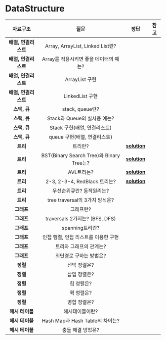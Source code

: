 # DataStructure

|자료구조| 질문 | 정답 | 참고|
| :--:| :--: | :--: | :--:|  
| __배열, 연결리스트__ |Array, ArrayList, Linked List란? |||
| __배열, 연결리스트__ |Array를 적용시키면 좋을 데이터의 예는?|||
| __배열, 연결리스트__ |ArrayList 구현|||
| __배열, 연결리스트__ |LinkedList 구현|||
| __스택, 큐__ |stack, queue란? |||
| __스택, 큐__ |Stack과 Queue의 실사용 예는? |||
| __스택, 큐__ |Stack 구현(배열, 연결리스트) |||
| __스택, 큐__ |queue 구현(배열, 연결리스트) |||
| __트리__  |트리란?|[__solution__](https://github.com/jhmin-kk99/Coding-Interview/blob/main/solution/ds1.txt)||
| __트리__  |BST(Binary Search Tree)와 Binary Tree는?|[__solution__](https://github.com/jhmin-kk99/Coding-Interview/blob/main/solution/ds2.txt)||
| __트리__  |AVL트리는?|[__solution__](https://github.com/jhmin-kk99/Coding-Interview/blob/main/solution/ds3.txt)||
| __트리__  |2-3, 2-3-4, RedBlack 트리는?|[__solution__](https://github.com/jhmin-kk99/Coding-Interview/blob/main/solution/ds4.txt)||
| __트리__  |우선순위큐란? 동작원리는?|||
| __트리__  |tree traversal의 3가지 방식은?|||
| __그래프__  |그래프란?|||
| __그래프__  |traversals 2가지는? (BFS, DFS)|||
| __그래프__  |spanning트리란?|||
| __그래프__  |인접 행렬, 인접 리스트를 이용한 구현|||
| __그래프__  |트리와 그래프의 관계는?|||
| __그래프__  |최단경로 구하는 방법은?|||
| __정렬__  |선택 정렬은?|||
| __정렬__  |삽입 정렬은?|||
| __정렬__  |힙 정렬은?|||
| __정렬__  |퀵 정렬은?|||
| __정렬__  |병합 정렬은?|||
| __해시 테이블__  |해시테이블이란?|||
| __해시 테이블__  |Hash Map과 Hash Table의 차이는?|||
| __해시 테이블__  |충돌 해결 방법은?|||




   






